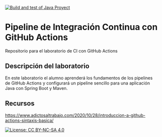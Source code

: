 [![Build and test of Java Proyect](https://github.com/ETSISI-EMS/ems2023_lab_1_3_ci_github_actions-Carlos-Lafuente-Sanz-UPM/actions/workflows/main.yml/badge.svg)](https://github.com/ETSISI-EMS/ems2023_lab_1_3_ci_github_actions-Carlos-Lafuente-Sanz-UPM/actions/workflows/main.yml)

# Pipeline de Integración Continua con GitHub Actions

Repositorio para el laboratorio de CI con GitHub Actions

## Descripción del laboratorio

En este laboratorio el alumno aprenderá los fundamentos de los pipelines de GitHub Actions y configurará un pipeline
sencillo para una aplicación Java con Spring Boot y Maven. 

## Recursos
https://www.adictosaltrabajo.com/2020/10/28/introduccion-a-github-actions-sintaxis-basica/

[![License: CC BY-NC-SA 4.0](https://img.shields.io/badge/License-CC_BY--NC--SA_4.0-lightgrey.svg)](https://creativecommons.org/licenses/by-nc-sa/4.0/)
